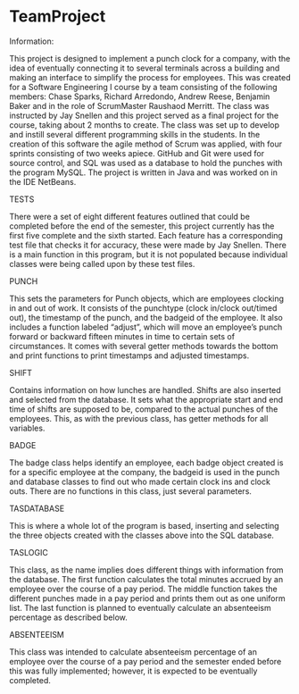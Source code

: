 # TeamProject
Information:

This project is designed to implement a punch clock for a company, with the idea of eventually connecting it to several terminals
across a building and making an interface to simplify the process for employees. This was created for a Software Engineering I 
course by a team consisting of the following members: Chase Sparks, Richard Arredondo, Andrew Reese, Benjamin Baker and in the role
of ScrumMaster Raushaod Merritt. The class was instructed by Jay Snellen and this project served as a final project for the course,
taking about 2 months to create. The class was set up to develop and instill several different programming skills in the students. 
In the creation of this software the agile method of Scrum was applied, with four sprints consisting of two weeks apiece. GitHub and
Git were used for source control, and SQL was used as a database to hold the punches with the program MySQL. The project is written 
in Java and was worked on in the IDE NetBeans.

TESTS

There were a set of eight different features outlined that could be completed before the end of the semester, this project currently
has the first five complete and the sixth started. Each feature has a corresponding test file that checks it for accuracy, these were
made by Jay Snellen. There is a main function in this program, but it is not populated because individual classes were being called upon
by these test files.

PUNCH

This sets the parameters for Punch objects, which are employees clocking in and out of work. It consists of the punchtype 
  (clock in/clock out/timed out), the timestamp of the punch, and the badgeid of the employee. It also includes a function labeled 
  “adjust”, which will move an employee’s punch forward or backward fifteen minutes in time to certain sets of circumstances. It comes
  with several getter methods towards the bottom and print functions to print timestamps and adjusted timestamps.

SHIFT

Contains information on how lunches are handled. Shifts are also inserted and selected from the database. It sets what the appropriate
  start and end time of shifts are supposed to be, compared to the actual punches of the employees. This, as with the previous class, has
  getter methods for all variables.

BADGE

The badge class helps identify an employee, each badge object created is for a specific employee at the company, the badgeid is used 
  in the punch and database classes to find out who made certain clock ins and clock outs. There are no functions in this class, just 
  several parameters.

TASDATABASE

This is where a whole lot of the program is based, inserting and selecting the three objects created with the classes above into the
  SQL database. 

TASLOGIC

This class, as the name implies does different things with information from the database. The first function calculates the total 
  minutes accrued by an employee over the course of a pay period. The middle function takes the different punches made in a pay period 
  and prints them out as one uniform list. The last function is planned to eventually calculate an absenteeism percentage as described 
  below.

ABSENTEEISM

This class was intended to calculate absenteeism percentage of an employee over the course of a pay period and the semester ended 
  before this was fully implemented; however, it is expected to be eventually completed.
